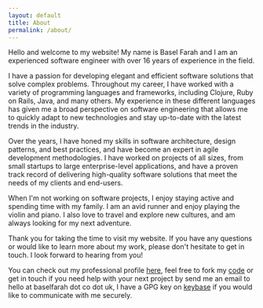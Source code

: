```yaml
---
layout: default
title: About
permalink: /about/
---
```

Hello and welcome to my website! My name is Basel Farah and I am an experienced software engineer with over 16 years of experience in the field.

I have a passion for developing elegant and efficient software solutions that solve complex problems. Throughout my career, I have worked with a variety of programming languages and frameworks, including Clojure, Ruby on Rails, Java, and many others. My experience in these different languages has given me a broad perspective on software engineering that allows me to quickly adapt to new technologies and stay up-to-date with the latest trends in the industry.

Over the years, I have honed my skills in software architecture, design patterns, and best practices, and have become an expert in agile development methodologies. I have worked on projects of all sizes, from small startups to large enterprise-level applications, and have a proven track record of delivering high-quality software solutions that meet the needs of my clients and end-users.

When I'm not working on software projects, I enjoy staying active and spending time with my family. I am an avid runner and enjoy playing the violin and piano. I also love to travel and explore new cultures, and am always looking for my next adventure.

Thank you for taking the time to visit my website. If you have any questions or would like to learn more about my work, please don't hesitate to get in touch. I look forward to hearing from you!

You can check out my professional profile [here][linkedin-profile], feel free to fork my [code][github-profile] or get in touch if you need help with your next project by send me an email to hello at baselfarah dot co dot uk, I have a GPG key on [keybase][keybase-profile] if you would like to communicate with me securely.

[linkedin-profile]: https://uk.linkedin.com/in/baself
[github-profile]: https://github.com/baz44
[keybase-profile]: https://keybase.io/baself
